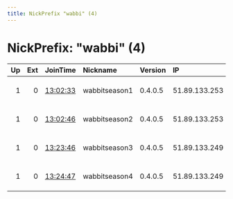 ```yaml
---
title: NickPrefix "wabbi" (4)
---
```


# NickPrefix: "wabbi" (4)

|   Up |   Ext | JoinTime                                                                                            | Nickname      | Version   | IP            | AS   | CC   |   ORp |   Dirp | OS    | Contact                       |   eFamMembers |
|-----:|------:|:----------------------------------------------------------------------------------------------------|:--------------|:----------|:--------------|:-----|:-----|------:|-------:|:------|:------------------------------|--------------:|
|    1 |     0 | [13:02:33](https://metrics.torproject.org/rs.html#details/B4DD1F46C6E5B43D9654FF56BD32333D6586E536) | wabbitseason1 | 0.4.0.5   | 51.89.133.253 | None | fr   | 21002 |  11002 | Linux | abuse@to-surf-and-protect.net |             1 |
|    1 |     0 | [13:02:46](https://metrics.torproject.org/rs.html#details/50B787A9FB21417BFD7B5067707DBF82D71DB11C) | wabbitseason2 | 0.4.0.5   | 51.89.133.253 | None | fr   | 21001 |  11001 | Linux | abuse@to-surf-and-protect.net |             1 |
|    1 |     0 | [13:23:46](https://metrics.torproject.org/rs.html#details/A3901DDB7799A11E9BAB90BD1DDA734DBA196337) | wabbitseason3 | 0.4.0.5   | 51.89.133.249 | None | fr   | 21002 |  11002 | Linux | abuse@to-surf-and-protect.net |             1 |
|    1 |     0 | [13:24:47](https://metrics.torproject.org/rs.html#details/283312BB249FCB6633A7C7E1E8241461000E6004) | wabbitseason4 | 0.4.0.5   | 51.89.133.249 | None | fr   | 21001 |  11001 | Linux | abuse@to-surf-and-protect.net |             1 |
